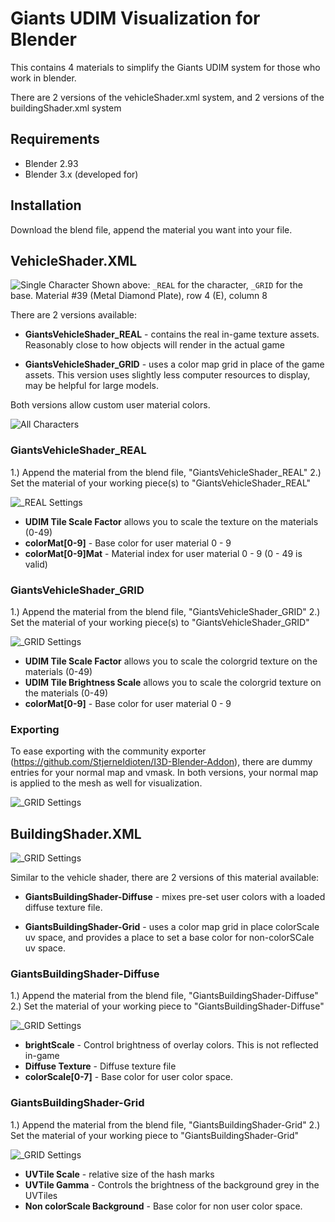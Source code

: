 # Giants UDIM Visualization for Blender

This contains 4 materials to simplify the Giants UDIM system for those who work in blender.

There are 2 versions of the vehicleShader.xml system, and 2 versions of the buildingShader.xml system

## Requirements

* Blender 2.93
* Blender 3.x (developed for)

## Installation

Download the blend file, append the material you want into your file.

## VehicleShader.XML

![Single Character](readme_vehicle_render.png)
Shown above: `_REAL` for the character, `_GRID` for the base. Material #39 (Metal Diamond Plate), row 4 (E), column 8

There are 2 versions available:

* __GiantsVehicleShader_REAL__ - contains the real in-game texture assets. Reasonably close to how objects will render in the actual game

* __GiantsVehicleShader_GRID__ - uses a color map grid in place of the game assets. This version uses slightly less computer resources to display, may be helpful for large models.

Both versions allow custom user material colors.

![All Characters](readme_vehicle_render_all.png)

### GiantsVehicleShader_REAL

1.) Append the material from the blend file, "GiantsVehicleShader_REAL"
2.) Set the material of your working piece(s) to "GiantsVehicleShader_REAL"

![_REAL Settings](readme_vehicle_real.png)

* __UDIM Tile Scale Factor__ allows you to scale the texture on the materials (0-49)
* __colorMat[0-9]__ - Base color for user material 0 - 9
* __colorMat[0-9]Mat__ - Material index for user material 0 - 9 (0 - 49 is valid)

### GiantsVehicleShader_GRID

1.) Append the material from the blend file, "GiantsVehicleShader_GRID"
2.) Set the material of your working piece(s) to "GiantsVehicleShader_GRID"

![_GRID Settings](readme_vehicle_grid.png)

* __UDIM Tile Scale Factor__ allows you to scale the colorgrid texture on the materials (0-49)
* __UDIM Tile Brightness Scale__ allows you to scale the colorgrid texture on the materials (0-49)
* __colorMat[0-9]__ - Base color for user material 0 - 9

### Exporting

To ease exporting with the community exporter (https://github.com/StjerneIdioten/I3D-Blender-Addon), there are dummy entries for your normal map and vmask.  In both versions, your normal map is applied to the mesh as well for visualization.

![_GRID Settings](readme_vehicle_export.png)

## BuildingShader.XML

![_GRID Settings](readme_building_render.png)

Similar to the vehicle shader, there are 2 versions of this material available:

* __GiantsBuildingShader-Diffuse__ - mixes pre-set user colors with a loaded diffuse texture file.

* __GiantsBuildingShader-Grid__ - uses a color map grid in place colorScale uv space, and provides a place to set a base color for non-colorSCale uv space.

### __GiantsBuildingShader-Diffuse__

1.) Append the material from the blend file, "GiantsBuildingShader-Diffuse"
2.) Set the material of your working piece to "GiantsBuildingShader-Diffuse"

![_GRID Settings](readme_building_diffuse.png)

* __brightScale__ - Control brightness of overlay colors. This is not reflected in-game
* __Diffuse Texture__ - Diffuse texture file
* __colorScale[0-7]__ - Base color for user color space.

### __GiantsBuildingShader-Grid__

1.) Append the material from the blend file, "GiantsBuildingShader-Grid"
2.) Set the material of your working piece to "GiantsBuildingShader-Grid"

![_GRID Settings](readme_building_grid.png)

* __UVTile Scale__ - relative size of the hash marks
* __UVTile Gamma__ - Controls the brightness of the background grey in the UVTiles
* __Non colorScale Background__ - Base color for non user color space.
